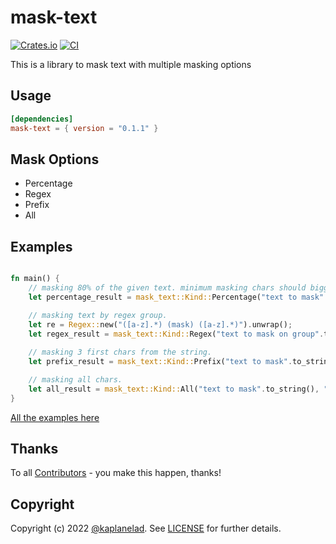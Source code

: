 # mask-text
[![Crates.io](https://img.shields.io/crates/v/mask-text?style=flat-square)](https://crates.io/crates/mask-text)
[![CI](https://github.com/rusty-ferris-club/mask-text/actions/workflows/ci.yaml/badge.svg)](https://github.com/rusty-ferris-club/mask-text/actions/workflows/ci.yaml)


This is a library to mask text with multiple masking options

## Usage 
```toml
[dependencies]
mask-text = { version = "0.1.1" }
```

## Mask Options
* Percentage
* Regex
* Prefix
* All

## Examples
```rs

fn main() {
    // masking 80% of the given text. minimum masking chars should bigger then 3.
    let percentage_result = mask_text::Kind::Percentage("text to mask".to_string(), 80, 3, "*".to_string()).mask();

    // masking text by regex group.
    let re = Regex::new("([a-z].*) (mask) ([a-z].*)").unwrap();
    let regex_result = mask_text::Kind::Regex("text to mask on group".to_string(), re, 2, "*".to_string()).mask();
    
    // masking 3 first chars from the string.
    let prefix_result = mask_text::Kind::Prefix("text to mask".to_string(), 3, "*".to_string()).mask();

    // masking all chars.
    let all_result = mask_text::Kind::All("text to mask".to_string(), "*".to_string()).mask()
}
```

[All the examples here](./mask-text/examples/README.md)

## Thanks
To all [Contributors](https://github.com/rusty-ferris-club/mask-text/graphs/contributors) - you make this happen, thanks!

## Copyright
Copyright (c) 2022 [@kaplanelad](https://github.com/kaplanelad). See [LICENSE](LICENSE.txt) for further details.
